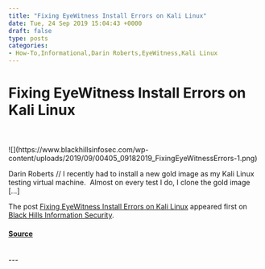 ```yaml
---
title: "Fixing EyeWitness Install Errors on Kali Linux"
date: Tue, 24 Sep 2019 15:04:43 +0000
draft: false
type: posts
categories: 
- How-To,Informational,Darin Roberts,EyeWitness,Kali Linux
---
```

# Fixing EyeWitness Install Errors on Kali Linux

<br/>

<br/>
![](https://www.blackhillsinfosec.com/wp-content/uploads/2019/09/00405_09182019_FixingEyeWitnessErrors-1.png)

Darin Roberts // I recently had to install a new gold image as my Kali Linux testing virtual machine.  Almost on every test I do, I clone the gold image \[…\]

The post [Fixing EyeWitness Install Errors on Kali Linux](https://www.blackhillsinfosec.com/fixing-eyewitness-install-errors-on-kali-linux/) appeared first on [Black Hills Information Security](https://www.blackhillsinfosec.com).

#### [Source](https://www.blackhillsinfosec.com/fixing-eyewitness-install-errors-on-kali-linux/)

<br/>
---
